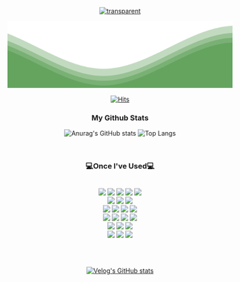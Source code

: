 
<!--
**pak0426/pak0426** is a ✨ _special_ ✨ repository because its `README.md` (this file) appears on your GitHub profile.

Here are some ideas to get you started:

- 🔭 I’m currently working on ...
- 🌱 I’m currently learning ...
- 👯 I’m looking to collaborate on ...
- 🤔 I’m looking for help with ...
- 💬 Ask me about ...
- 📫 How to reach me: ...
- 😄 Pronouns: ...
- ⚡ Fun fact: ...
-->
<div align="center">

[![transparent](https://capsule-render.vercel.app/api?type=transparent&fontColor=34862E&text=hmmini's%20Github&height=150&fontSize=55&desc=Stay%20strong!&descAlignY=75&descAlign=70)](https://github.com/pak0426)

[<img src="https://raw.githubusercontent.com/pak0426/pak0426/main/waves.svg" width="100%" height="150">](https://github.com/pak0426)

[![Hits](https://hits.seeyoufarm.com/api/count/incr/badge.svg?url=https%3A%2F%2Fgithub.com%2Fpak0426&count_bg=%235BEB0B&title_bg=%23847D7C&icon=&icon_color=%23E7E7E7&title=hits&edge_flat=false)](https://hits.seeyoufarm.com)

</div>


<h3 align="center"> My Github Stats </h3>
<div align="center">

![Anurag's GitHub stats](https://github-readme-stats.vercel.app/api?username=pak0426&show_icons=true&bg_color=000000006&hide_title=true&show_icons=true&include_all_commits=true&disable_animations=true&theme=vue)
![Top Langs](https://github-readme-stats.vercel.app/api/top-langs/?username=pak0426&bg_color=000000006&layout=compact&theme=vue)
  
</div>

<br>

<div align="center"> 
  
<h3 align="center">💻Once I've Used💻</h3>
  
  <br>
  <img src="https://img.shields.io/badge/JAVA-007396?style=for-the-badge&logo=Java&logoColor=white">  
  <img src="https://img.shields.io/badge/Spring-6DB33F?style=for-the-badge&logo=Spring&logoColor=white">
  <img src="https://img.shields.io/badge/SpringBoot-6DB33FF?style=for-the-badge&logo=SpringBoot&logoColor=white">
  <img src="https://img.shields.io/badge/JPA-20336B?style=for-the-badge&logo=JPA&logoColor=white">
  <img src="https://img.shields.io/badge/MyBatis-D22128?style=for-the-badge&logo=MyBatis&logoColor=white">

  
  <br>
  
  <img src="https://img.shields.io/badge/JavaScript-F7DF1E?style=for-the-badge&logo=JavaScript&logoColor=white">
  <img src="https://img.shields.io/badge/Jquery-0769AD?style=for-the-badge&logo=Jquery&logoColor=white">
  <img src="https://img.shields.io/badge/Vue-4FC08D?style=for-the-badge&logo=vuedotjs&logoColor=white">
  
  <br>
  
  <img src="https://img.shields.io/badge/mariadb-003545?style=for-the-badge&logo=mariadb&logoColor=white">
  <img src="https://img.shields.io/badge/MySQL-4479A1?style=for-the-badge&logo=MySQL&logoColor=white">
  <img src="https://img.shields.io/badge/Oracle-F80000?style=for-the-badge&logo=Oracle&logoColor=white"> 
  <img src="https://img.shields.io/badge/Redis-0769AD?style=for-the-badge&logo=Redis&logoColor=white">
  
  <br>

  <img src="https://img.shields.io/badge/jenkins-4479A1?style=for-the-badge&logo=jenkins&logoColor=white">
  <img src="https://img.shields.io/badge/githubAction-F80000?style=for-the-badge&logo=github-action&logoColor=white"> 
  <img src="https://img.shields.io/badge/docker-000000?style=for-the-badge&logo=docker&logoColor=white">
  <img src="https://img.shields.io/badge/k8s-007ACC?style=for-the-badge&logo=k8s&logoColor=white">

  <br>

  <img src="https://img.shields.io/badge/kafka-003545?style=for-the-badge&logo=kafka&logoColor=white">
  <img src="https://img.shields.io/badge/Aws-F7DF1E?style=for-the-badge&logo=AWs&logoColor=white">
  <img src="https://img.shields.io/badge/NCP-0769AD?style=for-the-badge&logo=NCP&logoColor=white">

  <br>
  
  <img src="https://img.shields.io/badge/github-181717?style=for-the-badge&logo=github&logoColor=white">
  <img src="https://img.shields.io/badge/VSCode-007ACC?style=for-the-badge&logo=VisualStudioCode&logoColor=white">
  <img src="https://img.shields.io/badge/intellijidea-000000?style=for-the-badge&logo=intellijidea&logoColor=white">

  <br><br>

  [![Velog's GitHub stats](https://velog-readme-stats.vercel.app/api?name=pak4184)](https://github.com/eungyeole/velog-readme-stats)

  

</div>



